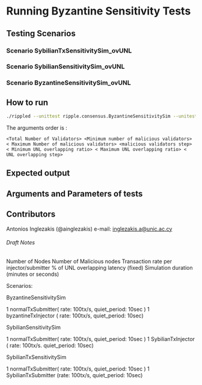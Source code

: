 # Running Byzantine Sensitivity Tests

## Testing Scenarios

### Scenario SybilianTxSensitivitySim_ovUNL

### Scenario SybilianSensitivitySim_ovUNL

### Scenario ByzantineSensitivitySim_ovUNL

## How to run

```bash
./rippled --unittest ripple.consensus.ByzantineSensitivitySim --unitest-args "50 1 18 2 0.8 0.91 0.1"
```
The arguments order is : 
```
<Total Number of Validators> <Minimum number of malicious validators> < Maximum Number of malicious validators> <malicious validators step> < Minimum UNL overlapping ratio> < Maximum UNL overlapping ratio> < UNL overlapping step>  
```

## Expected output


## Arguments and Parameters of tests




## Contributors

Antonios Inglezakis (@ainglezakis) e-mail: inglezakis.a@unic.ac.cy

###### Draft Notes

Number of Nodes
Number of Malicious nodes
Transaction rate per injector/submitter
% of UNL overlapping
latency (fixed)
Simulation duration (minutes or seconds)

Scenarios:


ByzantineSensitivitySim

1 normalTxSubmitter( rate: 100tx/s, quiet_period: 10sec )
1 byzantineTxInjector ( rate: 100tx/s, quiet_period: 10sec)



SybilianSensitivitySim

1 normalTxSubmitter( rate: 100tx/s, quiet_period: 10sec )
1 SybilianTxInjector ( rate: 100tx/s. quiet_period: 10sec)



SybilianTxSensitivitySim

1 normalTxSubmitter( rate: 100tx/s, quiet_period: 10sec )
1 SybilianTxSubmitter (rate: 100tx/s, quiet_period: 10sec)